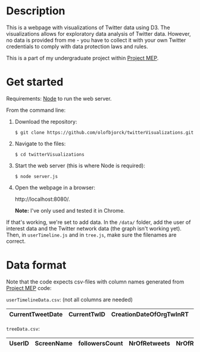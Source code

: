 # Description

This is a webpage with visualizations of Twitter data using D3. The visualizations allows for exploratory data analysis of Twitter data. However, no data is provided from me - you have to collect it with your own Twitter credentials to comply with data protection laws and rules.

This is a part of my undergraduate project within [Project MEP](https://lamastex.github.io/scalable-data-science/sds/research/mep/).

# Get started

Requirements: [Node](https://nodejs.org/en/) to run the web server.

From the command line:


1. Download the repository:

    `
    $ git clone https://github.com/olofbjorck/twitterVisualizations.git
    `

2. Navigate to the files:

    `
    $ cd twitterVisualizations
    `

3. Start the web server (this is where Node is required):

    `
    $ node server.js
    `

4. Open the webpage in a browser: 
    
    http://localhost:8080/.

    **Note:** I've only used and tested it in Chrome.
    
    
If that's working, we're set to add data. In the `/data/` folder, add the user of interest data and the Twitter network data (the graph isn't working yet). Then, in `userTimeline.js` and in `tree.js`, make sure the filenames are correct.


# Data format

Note that the code expects csv-files with column names generated from [Project MEP](https://lamastex.github.io/scalable-data-science/sds/research/mep/) code:


`userTimelineData.csv`: (not all columns are needed)

| CurrentTweetDate | CurrentTwID | CreationDateOfOrgTwInRT | OriginalTwIDinRT | CreationDateOfOrgTwInQT | OriginalTwIDinQT | OriginalTwIDinReply | CPostUserId | userCreatedAtDate | OPostUserIdinRT | OPostUserIdinQT | OPostUserIdinReply | CPostUserName | OPostUserNameinRT | OPostUserNameinQT | CPostUserSN | OPostUserSNinRT | OPostUserSNinQT | OPostUserSNinReply | favouritesCount | followersCount | friendsCount | isVerified | isGeoEnabled | CurrentTweet | UMentionRTiD | UMentionRTsN | UMentionQTiD | UMentionQTsN | UMentionASiD | UMentionASsN | URLs | hashTags | TweetType | MentionType | Weight |
| --- | --- | --- | --- | --- | --- | --- | --- | --- | --- | --- | --- | --- | --- | --- | --- | --- | --- | --- | --- | --- | --- | --- | --- | --- | --- | --- | --- | --- | --- | --- | --- | --- | --- | --- | --- |



`treeData.csv`:

| UserID | ScreenName | followersCount | NrOfRetweets | NrOfRetweeters |
| --- | --- | --- | --- | --- |


